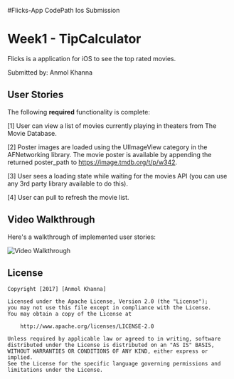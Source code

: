 #Flicks-App
CodePath Ios Submission

# Week1 - TipCalculator

Flicks is a application for iOS to see the top rated movies.

Submitted by: Anmol Khanna


## User Stories

The following **required** functionality is complete:

[1] User can view a list of movies currently playing in theaters from The Movie Database.

[2] Poster images are loaded using the UIImageView category in the AFNetworking library.
The movie poster is available by appending the returned poster_path to https://image.tmdb.org/t/p/w342.

[3] User sees a loading state while waiting for the movies API (you can use any 3rd party library available to do this).

[4] User can pull to refresh the movie list.



## Video Walkthrough 

Here's a walkthrough of implemented user stories:

<img src='http://i.imgur.com/qDlbsgJ.gif' title='Video Walkthrough' width='' alt='Video Walkthrough' />

## License

    Copyright [2017] [Anmol Khanna]

    Licensed under the Apache License, Version 2.0 (the "License");
    you may not use this file except in compliance with the License.
    You may obtain a copy of the License at

        http://www.apache.org/licenses/LICENSE-2.0

    Unless required by applicable law or agreed to in writing, software
    distributed under the License is distributed on an "AS IS" BASIS,
    WITHOUT WARRANTIES OR CONDITIONS OF ANY KIND, either express or implied.
    See the License for the specific language governing permissions and
    limitations under the License.



